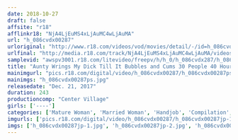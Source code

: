 ```yaml
---
date: 2018-10-27
draft: false
affsite: "r18"
afflinkr18: "NjA4LjEuMS4xLjAuMC4wLjAuMA"
url: "h_086cvdx00287"
urloriginal: "http://www.r18.com/videos/vod/movies/detail/-/id=h_086cvdx00287"
urlfinal: "http://media.r18.com/track/NjA4LjEuMS4xLjAuMC4wLjAuMA/videos/vod/movies/detail/-/id=h_086cvdx00287"
samplevid: "awspv3001.r18.com/litevideo/freepv/h/h_0/h_086cvdx287/h_086cvdx287_dmb_w.mp4"
title: "Aunty Wrings My Dick Till It Bubbles and Cums 30 People 40 Hours"
mainimgurl: "pics.r18.com/digital/video/h_086cvdx00287/h_086cvdx00287ps.jpg"
mainimgs: "h_086cvdx00287ps.jpg"
releasedate: "Dec. 21, 2017"
duration: 243
productioncomp: "Center Village"
girls: ['----']
categories: ['Mature Woman', 'Married Woman', 'Handjob', 'Compilation', 'Over 4 Hours', 'Hi-Def']
imgurls: ['pics.r18.com/digital/video/h_086cvdx00287/h_086cvdx00287jp-1.jpg', 'pics.r18.com/digital/video/h_086cvdx00287/h_086cvdx00287jp-2.jpg', 'pics.r18.com/digital/video/h_086cvdx00287/h_086cvdx00287jp-3.jpg', 'pics.r18.com/digital/video/h_086cvdx00287/h_086cvdx00287jp-4.jpg', 'pics.r18.com/digital/video/h_086cvdx00287/h_086cvdx00287jp-5.jpg', 'pics.r18.com/digital/video/h_086cvdx00287/h_086cvdx00287jp-6.jpg', 'pics.r18.com/digital/video/h_086cvdx00287/h_086cvdx00287jp-7.jpg', 'pics.r18.com/digital/video/h_086cvdx00287/h_086cvdx00287jp-8.jpg', 'pics.r18.com/digital/video/h_086cvdx00287/h_086cvdx00287jp-9.jpg', 'pics.r18.com/digital/video/h_086cvdx00287/h_086cvdx00287jp-10.jpg', 'pics.r18.com/digital/video/h_086cvdx00287/h_086cvdx00287jp-11.jpg', 'pics.r18.com/digital/video/h_086cvdx00287/h_086cvdx00287jp-12.jpg', 'pics.r18.com/digital/video/h_086cvdx00287/h_086cvdx00287jp-13.jpg', 'pics.r18.com/digital/video/h_086cvdx00287/h_086cvdx00287jp-14.jpg', 'pics.r18.com/digital/video/h_086cvdx00287/h_086cvdx00287jp-15.jpg', 'pics.r18.com/digital/video/h_086cvdx00287/h_086cvdx00287jp-16.jpg', 'pics.r18.com/digital/video/h_086cvdx00287/h_086cvdx00287jp-17.jpg', 'pics.r18.com/digital/video/h_086cvdx00287/h_086cvdx00287jp-18.jpg', 'pics.r18.com/digital/video/h_086cvdx00287/h_086cvdx00287jp-19.jpg', 'pics.r18.com/digital/video/h_086cvdx00287/h_086cvdx00287jp-20.jpg']
imgs: ['h_086cvdx00287jp-1.jpg', 'h_086cvdx00287jp-2.jpg', 'h_086cvdx00287jp-3.jpg', 'h_086cvdx00287jp-4.jpg', 'h_086cvdx00287jp-5.jpg', 'h_086cvdx00287jp-6.jpg', 'h_086cvdx00287jp-7.jpg', 'h_086cvdx00287jp-8.jpg', 'h_086cvdx00287jp-9.jpg', 'h_086cvdx00287jp-10.jpg', 'h_086cvdx00287jp-11.jpg', 'h_086cvdx00287jp-12.jpg', 'h_086cvdx00287jp-13.jpg', 'h_086cvdx00287jp-14.jpg', 'h_086cvdx00287jp-15.jpg', 'h_086cvdx00287jp-16.jpg', 'h_086cvdx00287jp-17.jpg', 'h_086cvdx00287jp-18.jpg', 'h_086cvdx00287jp-19.jpg', 'h_086cvdx00287jp-20.jpg']
---
```

